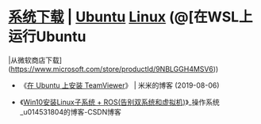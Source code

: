 # [系统下载](https://cn.ubuntu.com/download) | [Ubuntu](https://cn.ubuntu.com/) [Linux](https://zh.wikipedia.org/wiki/Linux) (@[在WSL上运行Ubuntu
|从微软商店下载](https://www.microsoft.com/store/productId/9NBLGGH4MSV6))

- 《[在 Ubuntu 上安装 TeamViewer](https://mi.js.org/2019-08/%E5%9C%A8Ubuntu%E4%B8%8A%E5%AE%89%E8%A3%85TeamViewer/)》 | 米米的博客 (2019-08-06)


- 《[Win10安装Linux子系统 + ROS(告别双系统和虚拟机)](https://blog.csdn.net/u014531804/article/details/106124512)》_操作系统_u014531804的博客-CSDN博客
